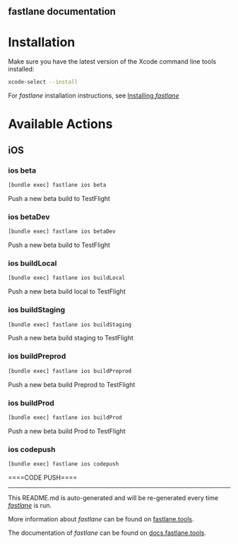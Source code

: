 fastlane documentation
----

# Installation

Make sure you have the latest version of the Xcode command line tools installed:

```sh
xcode-select --install
```

For _fastlane_ installation instructions, see [Installing _fastlane_](https://docs.fastlane.tools/#installing-fastlane)

# Available Actions

## iOS

### ios beta

```sh
[bundle exec] fastlane ios beta
```

Push a new beta build to TestFlight

### ios betaDev

```sh
[bundle exec] fastlane ios betaDev
```

Push a new beta build to TestFlight

### ios buildLocal

```sh
[bundle exec] fastlane ios buildLocal
```

Push a new beta build local to TestFlight

### ios buildStaging

```sh
[bundle exec] fastlane ios buildStaging
```

Push a new beta build staging to TestFlight

### ios buildPreprod

```sh
[bundle exec] fastlane ios buildPreprod
```

Push a new beta build Preprod to TestFlight

### ios buildProd

```sh
[bundle exec] fastlane ios buildProd
```

Push a new beta build Prod to TestFlight

### ios codepush

```sh
[bundle exec] fastlane ios codepush
```

====CODE PUSH====

----

This README.md is auto-generated and will be re-generated every time [_fastlane_](https://fastlane.tools) is run.

More information about _fastlane_ can be found on [fastlane.tools](https://fastlane.tools).

The documentation of _fastlane_ can be found on [docs.fastlane.tools](https://docs.fastlane.tools).
